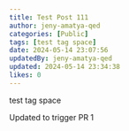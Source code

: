 ```yaml
---
title: Test Post 111
author: jeny-amatya-qed
categories: [Public]
tags: [test tag space]
date: 2024-05-14 23:07:56 
updatedBy: jeny-amatya-qed
updated: 2024-05-14 23:34:38 
likes: 0
---
```


test tag space

Updated to trigger PR 1
